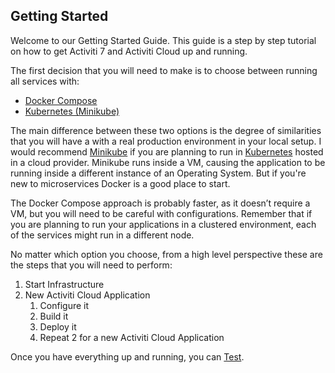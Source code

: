 ## Getting Started

Welcome to our Getting Started Guide. This guide is a step by step tutorial on how to get Activiti 7 and Activiti Cloud up and running.

The first decision that you will need to make is to choose between running all services with:

* [Docker Compose](getting-started/docker.md)
* [Kubernetes \(Minikube\)](getting-started/minikube.md)

The main difference between these two options is the degree of similarities that you will have a with a real production environment in your local setup. I would recommend [Minikube](https://github.com/kubernetes/minikube) if you are planning to run in [Kubernetes](https://kubernetes.io/) hosted in a cloud provider. Minikube runs inside a VM, causing the application to be running inside a different instance of an Operating System. But if you're new to microservices Docker is a good place to start.

The Docker Compose approach is probably faster, as it doesn’t require a VM, but you will need to be careful with configurations. Remember that if you are planning to run your applications in a clustered environment, each of the services might run in a different node.

No matter which option you choose, from a high level perspective these are the steps that you will need to perform:

1. Start Infrastructure
2. New Activiti Cloud Application
   1. Configure it
   2. Build it
   3. Deploy it
   4. Repeat 2 for a new Activiti Cloud Application

Once you have everything up and running, you can [Test](getting-started/testing.md).

